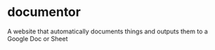 # documentor
A website that automatically documents things and outputs them to a Google Doc or Sheet
